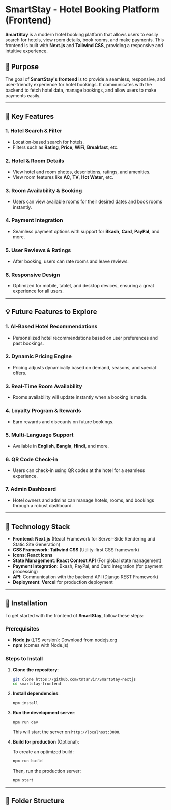 # SmartStay - Hotel Booking Platform (Frontend)

**SmartStay** is a modern hotel booking platform that allows users to easily search for hotels, view room details, book rooms, and make payments. This frontend is built with **Next.js** and **Tailwind CSS**, providing a responsive and intuitive experience.

## 🎯 Purpose

The goal of **SmartStay's frontend** is to provide a seamless, responsive, and user-friendly experience for hotel bookings. It communicates with the backend to fetch hotel data, manage bookings, and allow users to make payments easily.

---

## 🔧 Key Features

### 1. **Hotel Search & Filter**
- Location-based search for hotels.
- Filters such as **Rating**, **Price**, **WiFi**, **Breakfast**, etc.

### 2. **Hotel & Room Details**
- View hotel and room photos, descriptions, ratings, and amenities.
- View room features like **AC**, **TV**, **Hot Water**, etc.

### 3. **Room Availability & Booking**
- Users can view available rooms for their desired dates and book rooms instantly.

### 4. **Payment Integration**
- Seamless payment options with support for **Bkash**, **Card**, **PayPal**, and more.

### 5. **User Reviews & Ratings**
- After booking, users can rate rooms and leave reviews.

### 6. **Responsive Design**
- Optimized for mobile, tablet, and desktop devices, ensuring a great experience for all users.

---

## 💡 Future Features to Explore

### 1. **AI-Based Hotel Recommendations**
- Personalized hotel recommendations based on user preferences and past bookings.

### 2. **Dynamic Pricing Engine**
- Pricing adjusts dynamically based on demand, seasons, and special offers.

### 3. **Real-Time Room Availability**
- Rooms availability will update instantly when a booking is made.

### 4. **Loyalty Program & Rewards**
- Earn rewards and discounts on future bookings.

### 5. **Multi-Language Support**
- Available in **English**, **Bangla**, **Hindi**, and more.

### 6. **QR Code Check-in**
- Users can check-in using QR codes at the hotel for a seamless experience.

### 7. **Admin Dashboard**
- Hotel owners and admins can manage hotels, rooms, and bookings through a robust dashboard.

---

## 🧠 Technology Stack

- **Frontend**: **Next.js** (React Framework for Server-Side Rendering and Static Site Generation)
- **CSS Framework**: **Tailwind CSS** (Utility-first CSS framework)
- **Icons**: **React Icons**
- **State Management**: **React Context API** (For global state management)
- **Payment Integration**: Bkash, PayPal, and Card integration (for payment processing)
- **API**: Communication with the backend API (Django REST Framework)
- **Deployment**: **Vercel** for production deployment

---

## 📝 Installation

To get started with the frontend of **SmartStay**, follow these steps:

### Prerequisites

- **Node.js** (LTS version): Download from [nodejs.org](https://nodejs.org/)
- **npm** (comes with Node.js)

### Steps to Install

1. **Clone the repository**:

    ```bash
    git clone https://github.com/tntanvir/SmartStay-nextjs
    cd smartstay-frontend
    ```

2. **Install dependencies**:

    ```bash
    npm install
    ```

3. **Run the development server**:

    ```bash
    npm run dev
    ```

    This will start the server on `http://localhost:3000`.

4. **Build for production** (Optional):

    To create an optimized build:

    ```bash
    npm run build
    ```

    Then, run the production server:

    ```bash
    npm start
    ```

---

## 📂 Folder Structure


